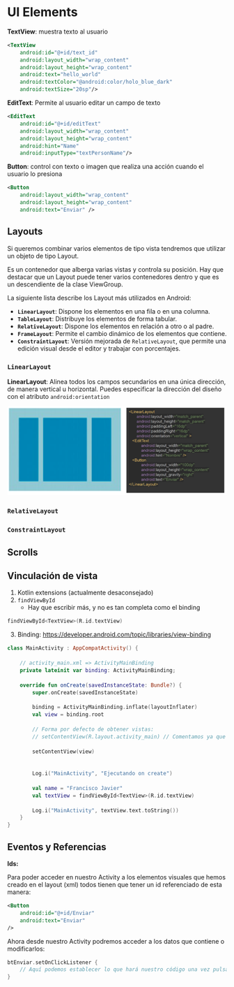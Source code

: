 # UI Elements

**TextView**: muestra texto al usuario

```xml
<TextView
	android:id="@+id/text_id"
	android:layout_width="wrap_content"
	android:layout_height="wrap_content"
	android:text="hello_world"
	android:textColor="@android:color/holo_blue_dark"
	android:textSize="20sp"/>
```

**EditText**: Permite al usuario editar un campo de texto

```xml
<EditText
	android:id="@+id/editText"
	android:layout_width="wrap_content"
	android:layout_height="wrap_content"
	android:hint="Name"
	android:inputType="textPersonName"/>
```

**Button**: control con texto o imagen que realiza una acción cuando el usuario lo presiona

```xml
<Button
	android:layout_width="wrap_content"
	android:layout_height="wrap_content"
	android:text="Enviar" />
```

## Layouts

Si queremos combinar varios elementos de tipo vista tendremos que utilizar un objeto de tipo Layout.

Es un contenedor que alberga varias vistas y controla su posición.
Hay que destacar que un Layout puede tener varios contenedores dentro y que es un descendiente
de la clase ViewGroup.

La siguiente lista describe los Layout más utilizados en Android:

* **`LinearLayout`**: Dispone los elementos en una fila o en una columna.
* **`TableLayout`**: Distribuye los elementos de forma tabular.
* **`RelativeLayout`**: Dispone los elementos en relación a otro o al padre.
* **`FrameLayout`**: Permite el cambio dinámico de los elementos que contiene.
* **`ConstraintLayout`**: Versión mejorada de `RelativeLayout`, que permite una edición visual desde el editor y trabajar con porcentajes.

### `LinearLayout`

**LinearLayout**: Alinea todos los campos secundarios en una única dirección, de manera vertical u horizontal. Puedes especificar la dirección del diseño con el atributo `android:orientation`

<img src="imgs/linear-layout.png" alt="linear layout">

### `RelativeLayout`

### `ConstraintLayout`

## Scrolls



## Vinculación de vista

1. Kotlin extensions (actualmente desaconsejado)
2. `findViewById`
    * Hay que escribir más, y no es tan completa como el binding

````kotlin
findViewById<TextView>(R.id.textView)
````

3. Binding: https://developer.android.com/topic/libraries/view-binding

```kotlin
class MainActivity : AppCompatActivity() {
    
    // activity_main.xml => ActivityMainBinding 
    private lateinit var binding: ActivityMainBinding;

    override fun onCreate(savedInstanceState: Bundle?) {
        super.onCreate(savedInstanceState)

        binding = ActivityMainBinding.inflate(layoutInflater)
        val view = binding.root

        // Forma por defecto de obtener vistas:
        // setContentView(R.layout.activity_main) // Comentamos ya que vamos a utilizar binding

        setContentView(view)


        Log.i("MainActivity", "Ejecutando on create")

        val name = "Francisco Javier"
        val textView = findViewById<TextView>(R.id.textView)

        Log.i("MainActivity", textView.text.toString())
    }
}
```

## Eventos y Referencias

**Ids:**

Para poder acceder en nuestro Activity a los elementos visuales que hemos creado en el layout (xml)
todos tienen que tener un id referenciado de esta manera:

```xml
<Button
    android:id="@+id/Enviar"
    android:text="Enviar"
/>
```

Ahora desde nuestro Activity podremos acceder a los datos que contiene o modificarlos:

```kotlin
btEnviar.setOnClickListener {
    // Aquí podemos establecer lo que hará nuestro código una vez pulsado el botón con id Button
}
```
